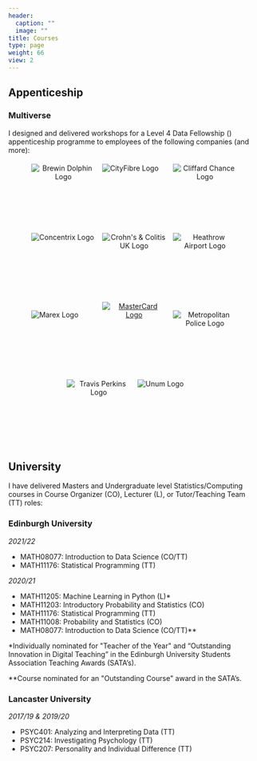 ```yaml
---
header:
  caption: ""
  image: ""
title: Courses
type: page
weight: 66
view: 2
---
```


## Appenticeship

### Multiverse

I designed and delivered workshops for a Level 4 Data Fellowship (<a href="https://www.multiverse.io/en-GB/programmes/data-fellowship-level-4"><i class="fas fa-university"></i></a>) appenticeship programme to employees of the following companies (and more):

<style>
.somethingWrapper{
    border: 1px;
    text-align: center;
}
.somethingWrapper2{
    display: inline-flex;
    margin: 5px;
    width: 128px;
    height: 128px;
}
</style>

<div class="somethingWrapper">
  <div class="somethingWrapper2">
    <img src="/media/brewin_dolphin_0.png" alt="Brewin Dolphin Logo">
  </div>
  <div class="somethingWrapper2">
    <img src="/media/CF-logo-Green.png" alt="CityFibre Logo">
  </div>
  <div class="somethingWrapper2">
    <img src="/media/Clifford_Chance_logo_1200.png" alt="Cliffard Chance Logo">
  </div>
  <div class="somethingWrapper2">
    <img src="/media/CNXC.png" alt="Concentrix Logo">
  </div>
  <div class="somethingWrapper2">
    <img src="/media/Crohns.png" alt="Crohn's & Colitis UK Logo">
  </div>
  <div class="somethingWrapper2">
    <img src="/media/Heathrow_Logo.png" alt="Heathrow Airport Logo">
  </div>
  <div class="somethingWrapper2">
    <img src="/media/Marex_Company_Logo.png" alt="Marex Logo">
  </div>
  <div class="somethingWrapper2">
    <a href="/courses/feedback/mastercard/">
      <img src="/media/mastercard_PNG6.png" alt="MasterCard Logo">
    </a>
  </div>
  <div class="somethingWrapper2">
    <img src="/media/Met_symbol.webp" alt="Metropolitan Police Logo">
  </div>
  <div class="somethingWrapper2">
    <img src="/media/Travis-Perkins-Logo.png" alt="Travis Perkins Logo">
  </div>
  <div class="somethingWrapper2">
    <img src="/media/UNM.png" alt="Unum Logo">
  </div>
</div>

## University

I have delivered Masters and Undergraduate level Statistics/Computing courses in Course Organizer (CO), Lecturer (L), or Tutor/Teaching Team (TT) roles:

### Edinburgh University

_2021/22_
- MATH08077: Introduction to Data Science (CO/TT) <a href="http://www.drps.ed.ac.uk/21-22/dpt/cxmath08077.htm"><i class="fas fa-university"></i></a><a href="https://idsed.digital/"><i class="ai ai-open-materials"></i></a>
- MATH11176: Statistical Programming (TT) <a href="http://www.drps.ed.ac.uk/21-22/dpt/cxmath11176.htm"><i class="fas fa-university"></i></a>

_2020/21_
- MATH11205: Machine Learning in Python (L)\* <a href="http://www.drps.ed.ac.uk/20-21/dpt/cxmath11205.htm"><i class="fas fa-university"></i></a><a href="https://eldave93.github.io/Machine-Learning-in-Python-20-21/"><i class="ai ai-open-materials"></i></a>
- MATH11203: Introductory Probability and Statistics (CO) <a href="http://www.drps.ed.ac.uk/20-21/dpt/cxmath11203.htm"><i class="fas fa-university"></i></a>
- MATH11176: Statistical Programming (TT) <a href="http://www.drps.ed.ac.uk/20-21/dpt/cxmath11176.htm"><i class="fas fa-university"></i></a>
- MATH11008: Probability and Statistics (CO) <a href="http://www.drps.ed.ac.uk/20-21/dpt/cxmath11204.htm"><i class="fas fa-university"></i></a>
- MATH08077: Introduction to Data Science (CO/TT)\*\* <a href="http://www.drps.ed.ac.uk/20-21/dpt/cxmath08077.htm"><i class="fas fa-university"></i></a><a href="https://introds-2020.netlify.app/"><i class="ai ai-open-materials"></i></a>

\*Individually nominated for "Teacher of the Year" and “Outstanding Innovation in Digital Teaching” in the Edinburgh University Students Association Teaching Awards (SATA’s).

\*\*Course nominated for an "Outstanding Course" award in the SATA’s.

### Lancaster University

_2017/19 & 2019/20_

- PSYC401: Analyzing and Interpreting Data (TT)
- PSYC214: Investigating Psychology (TT)
- PSYC207: Personality and Individual Difference (TT)